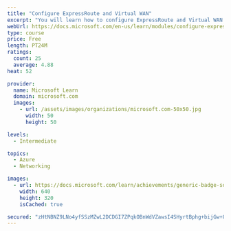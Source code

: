 ```yaml
---
title: "Configure ExpressRoute and Virtual WAN"
excerpt: "You will learn how to configure ExpressRoute and Virtual WAN to provide connection services."
webUrl: https://docs.microsoft.com/en-us/learn/modules/configure-expressroute-virtual-wan/
type: course
price: Free
length: PT24M
ratings:
  count: 25
  average: 4.88
heat: 52

provider:
  name: Microsoft Learn
  domain: microsoft.com
  images:
    - url: /assets/images/organizations/microsoft.com-50x50.jpg
      width: 50
      height: 50

levels:
  - Intermediate

topics:
  - Azure
  - Networking

images:
  - url: https://docs.microsoft.com/learn/achievements/generic-badge-social.png
    width: 640
    height: 320
    isCached: true

secured: "zHtNBNZ9LNo4yfSSzMZwL2DCDGI7ZPqkOBnWdVZawsI4SHyrtBphg+bijGw+8n4/oKcTCmQ1OzG/QNy1ep+stcPiUi+nAXRzI8/P/q/No5S8i7g4yjfh10BkjgqzLsnqaMYyKjdvh54VtQUCneXwMZxGRqwIaKY4UJFXK38FtqFRyxf/Qw7xl72CNO2zOK1A3yN9QBP0DLn+KTDIrjGa1mW6kBz7/hRwbijqEij0M2OhlEh0Hhzmy4FB+Kx7qpB/w9njgHGvvSWRGbagiKV+d1PGNo3XyejXMQnSESa6OP1gqMnPK8DAfJciGaM4do6OAkfVyoSK6mpoi7Hz3ws2j0JqtRVvKq7slBmlfAiiEB9U0igYfIhG1edJvzIjdDeVsWAvjeKSuhxQdL7naRxLQe7C0w4ZSGJtpBx6aF2DKH8=;fX+kpXZJj60AZC3Se0UGkQ=="
---
```


